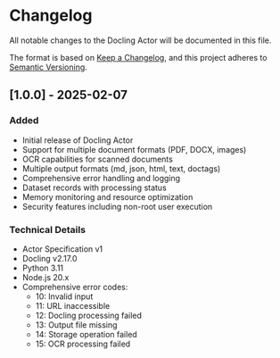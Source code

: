 # Changelog

All notable changes to the Docling Actor will be documented in this file.

The format is based on [Keep a Changelog](https://keepachangelog.com/en/1.0.0/),
and this project adheres to [Semantic Versioning](https://semver.org/spec/v2.0.0.html).

## [1.0.0] - 2025-02-07

### Added

- Initial release of Docling Actor
- Support for multiple document formats (PDF, DOCX, images)
- OCR capabilities for scanned documents
- Multiple output formats (md, json, html, text, doctags)
- Comprehensive error handling and logging
- Dataset records with processing status
- Memory monitoring and resource optimization
- Security features including non-root user execution

### Technical Details

- Actor Specification v1
- Docling v2.17.0
- Python 3.11
- Node.js 20.x
- Comprehensive error codes:
  - 10: Invalid input
  - 11: URL inaccessible
  - 12: Docling processing failed
  - 13: Output file missing
  - 14: Storage operation failed
  - 15: OCR processing failed
